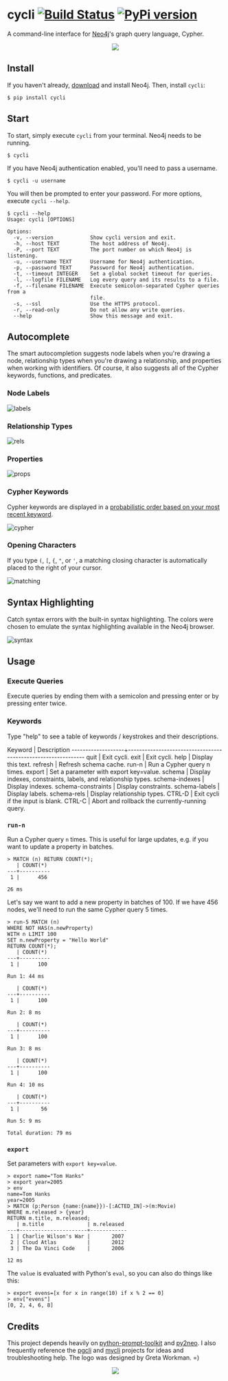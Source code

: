# cycli [![Build Status](https://travis-ci.org/nicolewhite/cycli.svg?branch=master)](https://travis-ci.org/nicolewhite/cycli) [![PyPi version](https://badge.fury.io/py/cycli.svg)](https://pypi.python.org/pypi/cycli/)

A command-line interface for [Neo4j](http://neo4j.com/)'s graph query language, Cypher.

<p align="center">
  <img src="screenshots/output.gif" />
</p>

## Install

If you haven't already, [download](http://neo4j.com/download/other-releases/) and install Neo4j. Then, install `cycli`:

```
$ pip install cycli
```

## Start

To start, simply execute `cycli` from your terminal. Neo4j needs to be running.

```
$ cycli
```

If you have Neo4j authentication enabled, you'll need to pass a username.

```
$ cycli -u username
```

You will then be prompted to enter your password. For more options, execute `cycli --help`.

```
$ cycli --help
Usage: cycli [OPTIONS]

Options:
  -v, --version            Show cycli version and exit.
  -h, --host TEXT          The host address of Neo4j.
  -P, --port TEXT          The port number on which Neo4j is listening.
  -u, --username TEXT      Username for Neo4j authentication.
  -p, --password TEXT      Password for Neo4j authentication.
  -t, --timeout INTEGER    Set a global socket timeout for queries.
  -l, --logfile FILENAME   Log every query and its results to a file.
  -f, --filename FILENAME  Execute semicolon-separated Cypher queries from a
                           file.
  -s, --ssl                Use the HTTPS protocol.
  -r, --read-only          Do not allow any write queries.
  --help                   Show this message and exit.
```

## Autocomplete

The smart autocompletion suggests node labels when you're drawing a node, relationship types when you're drawing
a relationship, and properties when working with identifiers. Of course, it also suggests all of the Cypher keywords,
functions, and predicates.

### Node Labels

![labels](screenshots/autocomplete-labels.png)

### Relationship Types

![rels](screenshots/autocomplete-rels.png)

### Properties

![props](screenshots/autocomplete-props.png)

### Cypher Keywords

Cypher keywords are displayed in a [probabilistic order based on your most recent keyword](http://nicolewhite.github.io/2015/10/05/improving-cycli-autocomplete-markov-chains.html).

![cypher](screenshots/autocomplete-cypher.png)

### Opening Characters

If you type `(`, `[`, `{`, `"`, or `'`, a matching closing character is automatically placed to the right of your cursor.

![matching](screenshots/autocomplete-matching.png)

## Syntax Highlighting

Catch syntax errors with the built-in syntax highlighting. The colors were chosen to emulate the syntax highlighting
available in the Neo4j browser.

![syntax](screenshots/syntax-highlight.png)

## Usage

### Execute Queries

Execute queries by ending them with a semicolon and pressing enter or by pressing enter twice.

### Keywords

Type "help" to see a table of keywords / keystrokes and their descriptions.

Keyword            | Description
-------------------+--------------------------------------------------------------
quit               | Exit cycli.
exit               | Exit cycli.
help               | Display this text.
refresh            | Refresh schema cache.
run-n              | Run a Cypher query n times.
export             | Set a parameter with export key=value.
schema             | Display indexes, constraints, labels, and relationship types.
schema-indexes     | Display indexes.
schema-constraints | Display constraints.
schema-labels      | Display labels.
schema-rels        | Display relationship types.
CTRL-D             | Exit cycli if the input is blank.
CTRL-C             | Abort and rollback the currently-running query.

### `run-n`

Run a Cypher query `n` times. This is useful for large updates, e.g. if you want to update a property in batches.

```
> MATCH (n) RETURN COUNT(*);
   | COUNT(*)
---+----------
 1 |      456

26 ms
```

Let's say we want to add a new property in batches of 100. If we have 456 nodes, we'll need to run the same Cypher query
5 times.

```
> run-5 MATCH (n)
WHERE NOT HAS(n.newProperty)
WITH n LIMIT 100
SET n.newProperty = "Hello World"
RETURN COUNT(*);
   | COUNT(*)
---+----------
 1 |      100

Run 1: 44 ms

   | COUNT(*)
---+----------
 1 |      100

Run 2: 8 ms

   | COUNT(*)
---+----------
 1 |      100

Run 3: 8 ms

   | COUNT(*)
---+----------
 1 |      100

Run 4: 10 ms

   | COUNT(*)
---+----------
 1 |       56

Run 5: 9 ms

Total duration: 79 ms
```

### `export`

Set parameters with `export key=value`.

```
> export name="Tom Hanks"
> export year=2005
> env
name=Tom Hanks
year=2005
> MATCH (p:Person {name:{name}})-[:ACTED_IN]->(m:Movie)
WHERE m.released > {year}
RETURN m.title, m.released;
   | m.title              | m.released
---+----------------------+------------
 1 | Charlie Wilson's War |       2007
 2 | Cloud Atlas          |       2012
 3 | The Da Vinci Code    |       2006

12 ms
```

The `value` is evaluated with Python's `eval`, so you can also do things like this:

```
> export evens=[x for x in range(10) if x % 2 == 0]
> env["evens"]
[0, 2, 4, 6, 8]
```

## Credits

This project depends heavily on [python-prompt-toolkit](https://github.com/jonathanslenders/python-prompt-toolkit) and
[py2neo](https://github.com/nigelsmall/py2neo). I also frequently reference the [pgcli](https://github.com/dbcli/pgcli)
and [mycli](https://github.com/dbcli/mycli) projects for ideas and troubleshooting help. The logo was designed by Greta Workman. =)

<p align="center">
  <img src="screenshots/logo.png" />
</p>
